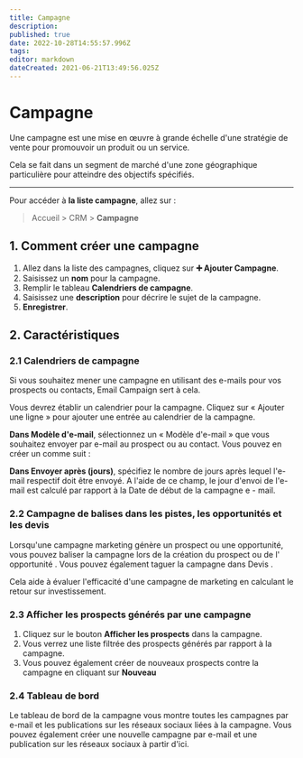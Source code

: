 ```yaml
---
title: Campagne
description: 
published: true
date: 2022-10-28T14:55:57.996Z
tags: 
editor: markdown
dateCreated: 2021-06-21T13:49:56.025Z
---
```


# Campagne

Une campagne est une mise en œuvre à grande échelle d'une stratégie de vente pour promouvoir un produit ou un service.

Cela se fait dans un segment de marché d'une zone géographique particulière pour atteindre des objectifs spécifiés.

---

Pour accéder à **la liste campagne**, allez sur :

> Accueil > CRM > **Campagne**

## 1. Comment créer une campagne 

1. Allez dans la liste des campagnes, cliquez sur **:heavy_plus_sign: Ajouter Campagne**.
2. Saisissez un **nom** pour la campagne.
3. Remplir le tableau **Calendriers de campagne**.
4. Saisissez une **description** pour décrire le sujet de la campagne.
5. **Enregistrer**.

## 2. Caractéristiques

### 2.1 Calendriers de campagne

Si vous souhaitez mener une campagne en utilisant des e-mails pour vos prospects ou contacts, Email Campaign sert à cela.

Vous devrez établir un calendrier pour la campagne. Cliquez sur « Ajouter une ligne » pour ajouter une entrée au calendrier de la campagne.

**Dans Modèle d'e-mail**, sélectionnez un « Modèle d'e-mail » que vous souhaitez envoyer par e-mail au prospect ou au contact. Vous pouvez en créer un comme suit :

**Dans Envoyer après (jours)**, spécifiez le nombre de jours après lequel l'e-mail respectif doit être envoyé. A l'aide de ce champ, le jour d'envoi de l'e-mail est calculé par rapport à la Date de début de la campagne e - mail.


### 2.2 Campagne de balises dans les pistes, les opportunités et les devis

Lorsqu'une campagne marketing génère un prospect ou une opportunité, vous pouvez baliser la campagne lors de la création du prospect ou de l' opportunité . Vous pouvez également taguer la campagne dans Devis .

Cela aide à évaluer l'efficacité d'une campagne de marketing en calculant le retour sur investissement.

### 2.3 Afficher les prospects générés par une campagne

1. Cliquez sur le bouton **Afficher les prospects** dans la campagne.
2. Vous verrez une liste filtrée des prospects générés par rapport à la campagne.
3. Vous pouvez également créer de nouveaux prospects contre la campagne en cliquant sur **Nouveau**


### 2.4 Tableau de bord

Le tableau de bord de la campagne vous montre toutes les campagnes par e-mail et les publications sur les réseaux sociaux liées à la campagne. Vous pouvez également créer une nouvelle campagne par e-mail et une publication sur les réseaux sociaux à partir d'ici.